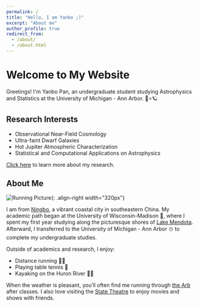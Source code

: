 ```yaml
---
permalink: /
title: "Hello, I am Yanbo ;)"
excerpt: "About me"
author_profile: true
redirect_from: 
  - /about/
  - /about.html
---
```


# Welcome to My Website

Greetings! I'm Yanbo Pan, an undergraduate student studying Astrophysics and Statistics at the University of Michigan - Ann Arbor. 🌌⭐🪐

## Research Interests
- Observational Near-Field Cosmology
- Ultra-faint Dwarf Galaxies
- Hot Jupiter Atmospheric Characterization
- Statistical and Computational Applications on Astrophysics

[Click here](https://yanbopanpi.github.io/yanbo_pan.github.io//publications/) to learn more about my research.

## About Me

![Running Picture](https://yanbopanpi.github.io/yanbo_pan.github.io//images/marathon.jpg){: .align-right width="320px"}

I am from [Ningbo](https://en.wikipedia.org/wiki/Ningbo), a vibrant coastal city in southeastern China. My academic path began at the University of Wisconsin-Madison 🦡, where I spent my first year studying along the picturesque shores of [Lake Mendota](https://lakeshorepreserve.wisc.edu/visit/places/lake-mendota/). Afterward, I transferred to the University of Michigan - Ann Arbor ☃️ to complete my undergraduate studies.

Outside of academics and research, I enjoy:
- Distance running 🏃‍♂️
- Playing table tennis 🏓
- Kayaking on the Huron River 🚣‍♂️

When the weather is pleasant, you’ll often find me running through [the Arb](https://mbgna.umich.edu/nichols-arboretum/) after classes. I also love visiting the [State Theatre](https://michtheater.org/) to enjoy movies and shows with friends.

